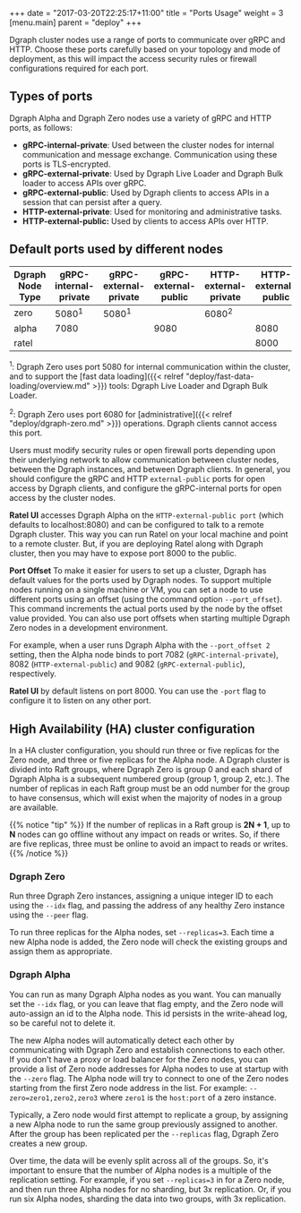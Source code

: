 +++
date = "2017-03-20T22:25:17+11:00"
title = "Ports Usage"
weight = 3
[menu.main]
    parent = "deploy"
+++

Dgraph cluster nodes use a range of ports to communicate over gRPC and HTTP.
Choose these ports carefully based on your topology and mode of deployment, as
this will impact the access security rules or firewall configurations required
for each port.

## Types of ports

Dgraph Alpha and Dgraph Zero nodes use a variety of gRPC and HTTP ports, as
follows:

- **gRPC-internal-private**: Used between the cluster nodes for internal
 communication and message exchange. Communication using these ports is
 TLS-encrypted.
- **gRPC-external-private**: Used by Dgraph Live Loader and Dgraph Bulk loader
 to access APIs over gRPC.
- **gRPC-external-public**: Used by Dgraph clients to access APIs in a session
 that can persist after a query.
- **HTTP-external-private**: Used for monitoring and administrative tasks.
- **HTTP-external-public:** Used by clients to access APIs over HTTP.

## Default ports used by different nodes

 Dgraph Node Type |  gRPC-internal-private | gRPC-external-private | gRPC-external-public | HTTP-external-private | HTTP-external-public
------------------|------------------------|-----------------------|----------------------|-----------------------|---------------------
       zero       |       5080<sup>1</sup> | 5080<sup>1</sup>      |                      | 6080<sup>2</sup>      |
       alpha      |       7080             |                       |     9080             |                       |    8080
       ratel      |                        |                       |                      |                       |    8000


<sup>1</sup>: Dgraph Zero uses port 5080 for internal communication within the
 cluster, and to support the [fast data loading]({{< relref "deploy/fast-data-loading/overview.md" >}})
 tools: Dgraph Live Loader and Dgraph Bulk Loader.

<sup>2</sup>: Dgraph Zero uses port 6080 for
[administrative]({{< relref "deploy/dgraph-zero.md" >}}) operations. Dgraph
clients cannot access this port.

Users must modify security rules or open firewall ports depending upon their
underlying network to allow communication between cluster nodes, between the
Dgraph instances, and between Dgraph clients. In general, you should configure
the gRPC and HTTP `external-public` ports for open access by Dgraph clients,
and configure the gRPC-internal ports for open access by the cluster nodes.

**Ratel UI** accesses Dgraph Alpha on the `HTTP-external-public port` (which defaults to localhost:8080) and can be configured to talk to a remote Dgraph cluster. This
way you can run Ratel on your local machine and point to a remote cluster. But,
if you are deploying Ratel along with Dgraph cluster, then you may have to
expose port 8000 to the public.

**Port Offset** To make it easier for users to set up a cluster, Dgraph has
default values for the ports used by Dgraph nodes. To support multiple nodes
running on a single machine or VM, you can set a node to use different ports
using an offset (using the command option `--port_offset`). This command
increments the actual ports used by the node by the offset value provided. You
can also use port offsets when starting multiple Dgraph Zero nodes in a
development environment.

For example, when a user runs Dgraph Alpha with the `--port_offset 2` setting,
then the Alpha node binds to port 7082 (`gRPC-internal-private`), 8082
(`HTTP-external-public`) and 9082 (`gRPC-external-public`), respectively.

**Ratel UI** by default listens on port 8000. You can use the `-port` flag to
configure it to listen on any other port.

## High Availability (HA) cluster configuration

In a HA cluster configuration, you should run three or five
replicas for the Zero node, and three or five replicas for the Alpha node. A
Dgraph cluster is divided into Raft groups, where Dgraph Zero is group 0 and
each shard of Dgraph Alpha is a subsequent numbered group (group 1, group 2, etc.).
The number of replicas in each Raft group must be an odd number for the group
to have consensus, which will exist when the majority of nodes in a group are
available.

{{% notice "tip" %}}
If the number of replicas in a Raft group is **2N + 1**, up to **N** nodes can
go offline without any impact on reads or writes. So, if there are five
replicas, three must be online to avoid an impact to reads or writes.
{{% /notice %}}

### Dgraph Zero

Run three Dgraph Zero instances, assigning a unique integer ID to each using the
`--idx` flag, and passing the address of any healthy Zero instance using the
`--peer` flag.

To run three replicas for the Alpha nodes, set `--replicas=3`. Each time a new
Alpha node is added, the Zero node will check the existing groups and assign
them as appropriate.

### Dgraph Alpha
You can run as many Dgraph Alpha nodes as you want. You can manually set the
`--idx` flag, or you can leave that flag empty, and the Zero node will
auto-assign an id to the Alpha node. This id persists in the write-ahead log, so
be careful not to delete it.

The new Alpha nodes will automatically detect each other by communicating with
Dgraph Zero and establish connections to each other. If you don't have a proxy
or load balancer for the Zero nodes, you can provide a list of Zero node
addresses for Alpha nodes to use at startup with the `--zero` flag. The Alpha
node will try to connect to one of the Zero nodes starting from the first Zero
node address in the list. For example:
`--zero=zero1,zero2,zero3` where `zero1` is the `host:port` of a zero instance.

Typically, a Zero node would first attempt to replicate a group, by assigning a
new Alpha node to run the same group previously assigned to another. After the
group has been replicated per the `--replicas` flag, Dgraph Zero creates a new
group.

Over time, the data will be evenly split across all of the groups. So, it's
important to ensure that the number of Alpha nodes is a multiple of the
replication setting. For example, if you set `--replicas=3` in for a Zero node,
and then run three Alpha nodes for no sharding, but 3x replication. Or, if you
run six Alpha nodes, sharding the data into two groups, with 3x replication.
